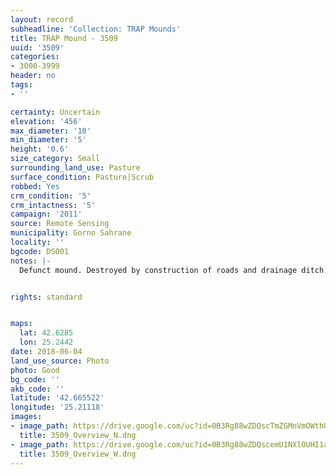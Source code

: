 ```yaml
---
layout: record
subheadline: 'Collection: TRAP Mounds'
title: TRAP Mound - 3509
uuid: '3509'
categories:
- 3000-3999
header: no
tags:
- ''

certainty: Uncertain
elevation: '456'
max_diameter: '10'
min_diameter: '5'
height: '0.6'
size_category: Small
surrounding_land_use: Pasture
surface_condition: Pasture|Scrub
robbed: Yes
crm_condition: '5'
crm_intactness: '5'
campaign: '2011'
source: Remote Sensing
municipality: Gorno Sahrane
locality: ''
bgcode: DS001
notes: |-
  Defunct mound. Destroyed by construction of roads and drainage ditch. Pile of rocks on top. No robbers' trench's.


rights: standard


maps:
  lat: 42.6285
  lon: 25.2442
date: 2018-06-04
land_use_source: Photo
photo: Good
bg_code: ''
akb_code: ''
latitude: '42.665522'
longitude: '25.21118'
images:
- image_path: https://drive.google.com/uc?id=0B3Rg88wZDQscTmZGMnVmOWthUDA
  title: 3509_Overview_N.dng
- image_path: https://drive.google.com/uc?id=0B3Rg88wZDQscemU1NXlOUHI1aW8
  title: 3509_Overview_W.dng
---
```


